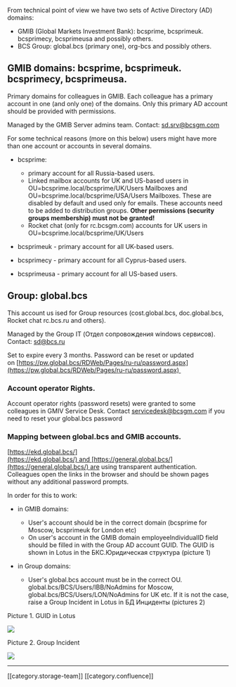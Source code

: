 

From technical point of view we have two sets of Active Directory (AD) domains:


* GMIB (Global Markets Investment Bank): bcsprime, bcsprimeuk. bcsprimecy, bcsprimeusa and possibly others.
* BCS Group: global.bcs (primary one), org-bcs and possibly others. 




## GMIB domains: bcsprime, bcsprimeuk. bcsprimecy, bcsprimeusa.
Primary domains for colleagues in GMIB. Each colleague has a primary account in one (and only one) of the domains. Only this primary AD account should be provided with permissions.

Managed by the GMIB Server admins team. Contact: [sd.srv@bcsgm.com](mailto:sd.srv@bcsgm.com) 

For some technical reasons (more on this below) users might have more than one account or accounts in several domains.


* bcsprime:
    * primary account for all Russia-based users.
    * Linked mailbox accounts for UK and US-based users in OU=bcsprime.local/bcsprime/UK/Users Mailboxes and OU=bcsprime.local/bcsprime/USA/Users Mailboxes. These are disabled by default and used only for emails. These accounts need to be added to distribution groups.  **Other permissions (security groups membership) must not be granted!** 
    * Rocket chat (only for rc.bcsgm.com) accounts for UK users in OU=bcsprime.local/bcsprime/UK/Users

    
* bcsprimeuk - primary account for all UK-based users.
* bcsprimecy - primary account for all Cyprus-based users.
* bcsprimeusa - primary account for all US-based users.




## Group: global.bcs
This account us ised for Group resources (cost.global.bcs, doc.global.bcs, Rocket chat rc.bcs.ru and others).

Managed by the Group IT (Отдел сопровождения windows сервисов). Contact: [sd@bcs.ru](mailto:sd@bcs.ru) 

Set to expire every 3 months. Password can be reset or updated on [https://pw.global.bcs/RDWeb/Pages/ru-ru/password.aspx](https://pw.global.bcs/RDWeb/Pages/ru-ru/password.aspx) 




### Account operator Rights.
Account operator rights (password resets) were granted to some colleagues in GMIV Service Desk. Contact [servicedesk@bcsgm.com](mailto:servicedesk@bcsgm.com) if you need to reset your global.bcs password


### Mapping between global.bcs and GMIB accounts.
[https://ekd.global.bcs/](https://ekd.global.bcs/) and [https://general.global.bcs/](https://general.global.bcs/) are using transparent authentication. Colleagues open the links in the browser and should be shown pages without any additional password prompts.

In order for this to work:


* in GMIB domains:
    * User's account should be in the correct domain (bcsprime for Moscow, bcsprimeuk for London etc)
    * On user's account in the GMIB domain employeeIndividualID field should be filled in with the Group AD account GUID. The GUID is shown in Lotus in the БКС.Юридическая структура (picture 1)

    
* in Group domains: 
    * User's global.bcs account must be in the correct OU. global.bcs/BCS/Users/IBB/NoAdmins for Moscow, global.bcs/BCS/Users/LON/NoAdmins for UK etc. If it is not the case, raise a Group Incident in Lotus in БД Инциденты (pictures 2)

    



Picture 1. GUID in Lotus

![](images/storage/image2021-10-29_10-44-6.png)



Picture 2. Group Incident

![](images/storage/image2021-10-29_10-44-40.png)







*****

[[category.storage-team]] 
[[category.confluence]] 
